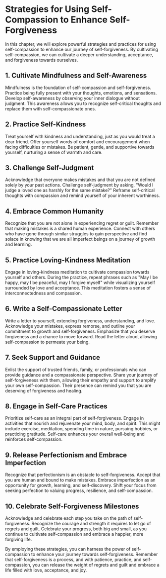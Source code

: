 Strategies for Using Self-Compassion to Enhance Self-Forgiveness
===========================================================================

In this chapter, we will explore powerful strategies and practices for using self-compassion to enhance our journey of self-forgiveness. By cultivating self-compassion, we can cultivate a deeper understanding, acceptance, and forgiveness towards ourselves.

**1. Cultivate Mindfulness and Self-Awareness**
-----------------------------------------------

Mindfulness is the foundation of self-compassion and self-forgiveness. Practice being fully present with your thoughts, emotions, and sensations. Develop self-awareness by observing your inner dialogue without judgment. This awareness allows you to recognize self-critical thoughts and replace them with self-compassionate ones.

**2. Practice Self-Kindness**
-----------------------------

Treat yourself with kindness and understanding, just as you would treat a dear friend. Offer yourself words of comfort and encouragement when facing difficulties or mistakes. Be patient, gentle, and supportive towards yourself, nurturing a sense of warmth and care.

**3. Challenge Self-Judgment**
------------------------------

Acknowledge that everyone makes mistakes and that you are not defined solely by your past actions. Challenge self-judgment by asking, "Would I judge a loved one as harshly for the same mistake?" Reframe self-critical thoughts with compassion and remind yourself of your inherent worthiness.

**4. Embrace Common Humanity**
------------------------------

Recognize that you are not alone in experiencing regret or guilt. Remember that making mistakes is a shared human experience. Connect with others who have gone through similar struggles to gain perspective and find solace in knowing that we are all imperfect beings on a journey of growth and learning.

**5. Practice Loving-Kindness Meditation**
------------------------------------------

Engage in loving-kindness meditation to cultivate compassion towards yourself and others. During the practice, repeat phrases such as "May I be happy, may I be peaceful, may I forgive myself" while visualizing yourself surrounded by love and acceptance. This meditation fosters a sense of interconnectedness and compassion.

**6. Write a Self-Compassionate Letter**
----------------------------------------

Write a letter to yourself, extending forgiveness, understanding, and love. Acknowledge your mistakes, express remorse, and outline your commitment to growth and self-forgiveness. Emphasize that you deserve forgiveness and a chance to move forward. Read the letter aloud, allowing self-compassion to permeate your being.

**7. Seek Support and Guidance**
--------------------------------

Enlist the support of trusted friends, family, or professionals who can provide guidance and a compassionate perspective. Share your journey of self-forgiveness with them, allowing their empathy and support to amplify your own self-compassion. Their presence can remind you that you are deserving of forgiveness and healing.

**8. Engage in Self-Care Practices**
------------------------------------

Prioritize self-care as an integral part of self-forgiveness. Engage in activities that nourish and rejuvenate your mind, body, and spirit. This might include exercise, meditation, spending time in nature, pursuing hobbies, or practicing gratitude. Self-care enhances your overall well-being and reinforces self-compassion.

**9. Release Perfectionism and Embrace Imperfection**
-----------------------------------------------------

Recognize that perfectionism is an obstacle to self-forgiveness. Accept that you are human and bound to make mistakes. Embrace imperfection as an opportunity for growth, learning, and self-discovery. Shift your focus from seeking perfection to valuing progress, resilience, and self-compassion.

**10. Celebrate Self-Forgiveness Milestones**
---------------------------------------------

Acknowledge and celebrate each step you take on the path of self-forgiveness. Recognize the courage and strength it requires to let go of regrets and guilt. Celebrate your progress, both big and small, as you continue to cultivate self-compassion and embrace a happier, more forgiving life.

By employing these strategies, you can harness the power of self-compassion to enhance your journey towards self-forgiveness. Remember that self-forgiveness is a process, and with patience, practice, and self-compassion, you can release the weight of regrets and guilt and embrace a life filled with love, acceptance, and joy.
